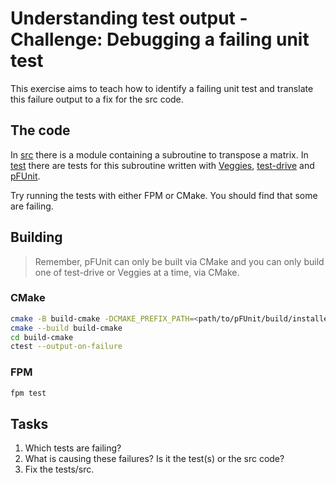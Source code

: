 # Understanding test output - Challenge: Debugging a failing unit test

This exercise aims to teach how to identify a failing unit test and translate this failure output to a fix for the src code.

## The code

In [src](./src/) there is a module containing a subroutine to transpose a matrix. In [test](./test/) there are tests for this
subroutine written with [Veggies](./test/veggies/), [test-drive](./test/test-drive/) and [pFUnit](./test/pfunit/).

Try running the tests with either FPM or CMake. You should find that some are failing.

## Building

> Remember, pFUnit can only be built via CMake and you can only build one of test-drive or Veggies at a time, via CMake.

### CMake

```sh
cmake -B build-cmake -DCMAKE_PREFIX_PATH=<path/to/pFUnit/build/installed>
cmake --build build-cmake
cd build-cmake
ctest --output-on-failure
```

### FPM

```sh
fpm test
```

## Tasks

1. Which tests are failing?
2. What is causing these failures? Is it the test(s) or the src code?
3. Fix the tests/src.

